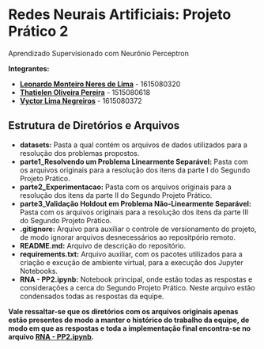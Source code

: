 # Redes Neurais Artificiais: Projeto Prático 2
Aprendizado Supervisionado com Neurônio Perceptron


**Integrantes:**

- **[Leonardo Monteiro Neres de Lima](https://github.com/MichPaz)** - 1615080320
- **[Thatielen Oliveira Pereira](https://github.com/thatielenoliveira)** - 1515080618
- **[Vyctor Lima Negreiros](https://github.com/VycLN)** - 1615080372


## Estrutura de Diretórios e Arquivos

- **datasets:** Pasta a qual contém os arquivos de dados utilizados para a resolução dos problemas propostos.
- **parte1_Resolvendo um Problema Linearmente Separável:** Pasta com os arquivos originais para a resolução dos itens da parte I do Segundo Projeto Prático.
- **parte2_Experimentacao:** Pasta com os arquivos originais para a resolução dos itens da parte II do Segundo Projeto Prático.
- **parte3_Validação Holdout em Problema Não-Linearmente Separável:** Pasta com os arquivos originais para a resolução dos itens da parte III do Segundo Projeto Prático. 
- **.gitignore:** Arquivo para auxiliar o controle de versionamento do projeto, de modo ignorar arquivos desnecessários ao repositpório remoto.  
- **README.md:** Arquivo de descrição do repositório.
- **requirements.txt:** Arquivo auxiliar, com os pacotes utilizados para a criação e excução de ambiente virtual, para a execução dos Jupyter Notebooks.
- **RNA - PP2.ipynb:** Notebook principal, onde estão todas as respostas e considerações a cerca do Segundo Projeto Prático. Neste arquivo estão condensados todas as respostas da equipe.

**Vale ressaltar-se que os diretórios com os arquivos originais apenas estão presentes de modo a manter o histórico do trabalho da equipe, de modo em que as respostas e toda a implementação final encontra-se no arquivo [RNA - PP2.ipynb](https://github.com/VycLN/pp2-aprendizado-supervisionado-no-neuronio-perceptron/blob/master/RNA%20-%20PP2.ipynb).**

